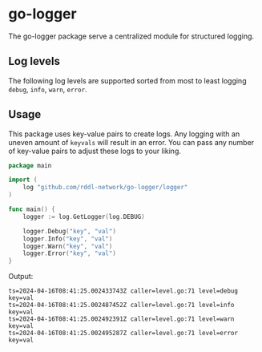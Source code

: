 # go-logger
The go-logger package serve a centralized module for structured logging.

## Log levels
The following log levels are supported sorted from most to least logging `debug`, `info`, `warn`, `error`.

## Usage
This package uses key-value pairs to create logs. Any logging with an uneven amount of `keyvals` will result in an error. You can pass any number of key-value pairs to adjust these logs to your liking.

```go
package main

import (
    log "github.com/rddl-network/go-logger/logger"
)

func main() {
    logger := log.GetLogger(log.DEBUG)

    logger.Debug("key", "val")
    logger.Info("key", "val")
    logger.Warn("key", "val")
    logger.Error("key", "val")
}
```

Output:
```
ts=2024-04-16T08:41:25.002433743Z caller=level.go:71 level=debug key=val
ts=2024-04-16T08:41:25.002487452Z caller=level.go:71 level=info key=val
ts=2024-04-16T08:41:25.002492391Z caller=level.go:71 level=warn key=val
ts=2024-04-16T08:41:25.002495287Z caller=level.go:71 level=error key=val
```